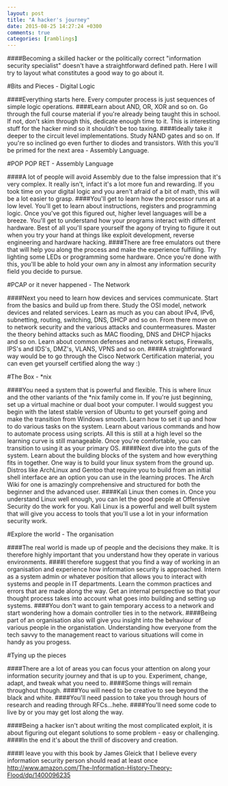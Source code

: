 ```yaml
---
layout: post
title: "A hacker's journey"
date: 2015-08-25 14:27:24 +0300
comments: true
categories: [ramblings]
---
```

####Becoming a skilled hacker or the politically correct "information security specialist" doesn't have a straightforward defined path. Here I will try to layout what constitutes a good way to go about it.

<!--more-->

#Bits and Pieces - Digital Logic

####Everything starts here. Every computer process is just sequences of simple logic operations.
####Learn about AND, OR, XOR and so on. Go through the full course material if you're already being taught this in school. If not, don't skim through this, dedicate enough time to it. This is interesting stuff for the hacker mind so it shouldn't be too taxing.
####Ideally take it deeper to the circuit level implementations. Study NAND gates and so on. If you're so inclined go even further to diodes and transistors. With this you'll be primed for the next area - Assembly Language.

#POP POP RET - Assembly Language

####A lot of people will avoid Assembly due to the false impression that it's very complex. It really isn't, infact it's a lot more fun and rewarding. If you took time on your digital logic and you aren't afraid of a bit of math, this will be a lot easier to grasp.
####You'll get to learn how the processor runs at a low level. You'll get to learn about instructions, registers and programming logic. Once you've got this figured out, higher level languages will be a breeze. You'll get to understand how your programs interact with different hardware. Best of all you'll spare yourself the agony of trying to figure it out when you try your hand at things like exploit development, reverse engineering and hardware hacking.
####There are free emulators out there that will help you along the process and make the experience fulfilling. Try lighting some LEDs or programming some hardware. Once you're done with this, you'll be able to hold your own any in almost any information security field you decide to pursue.

#PCAP or it never happened - The Network

####Next you need to learn how devices and services communicate. Start from the basics and build up from there. Study the OSI model, network devices and related services. Learn as much as you can about IPv4, IPv6, subnetting, routing, switching, DNS, DHCP and so on. From there move on to network security and the various attacks and countermeasures. Master the theory behind attacks such as MAC flooding, DNS and DHCP hijacks and so on. Learn about common defenses and network setups, Firewalls, IPS's and IDS's, DMZ's, VLANS, VPNS and so on.
####A straightforward way would be to go through the Cisco Network Certification material, you can even get yourself certified along the way :)

#The Box - *nix

####You need a system that is powerful and flexible. This is where linux and the other variants of the *nix family come in. If you're just beginning, set up a virtual machine or dual boot your computer. I would suggest you begin with the latest stable version of Ubuntu to get yourself going and make the transition from Windows smooth. Learn how to set it up and how to do various tasks on the system. Learn about various commands and how to automate process using scripts. All this is still at a high level so the learning curve is still manageable. Once you're comfortable, you can transition to using it as your primary OS. 
####Next dive into the guts of the system. Learn about the building blocks of the system and how everything fits in together. One way is to build your linux system from the ground up. Distros like ArchLinux and Gentoo that require you to build from an initial shell interface are an option you can use in the learning proces. The Arch Wiki for one is amazingly comprehensive and structured for both the beginner and the advanced user. 
####Kali Linux then comes in. Once you understand Linux well enough, you can let the good people at Offensive Security do the work for you. Kali Linux is a powerful and well built system that will give you access to tools that you'll use a lot in your information security work.

#Explore the world - The organisation

####The real world is made up of people and the decisions they make. It is therefore highly important that you understand how they operate in various environments. 
####I therefore suggest that you find a way of working in an organisation and experience how information security is approached. Intern as a system admin or whatever position that allows you to interact with systems and people in IT departments. Learn the common practices and errors that are made along the way. Get an internal perspective so that your thought process takes into account what goes into building and setting up systems. 
####You don't want to gain temporary access to a network and start wondering how a domain controller ties in to the network. 
####Being part of an organisation also will give you insight into the behaviour of various people in the organistation. Understanding how everyone from the tech savvy to the management react to various situations will come in handy as you progess.

#Tying up the pieces

####There are a lot of areas you can focus your attention on along your information security journey and that is up to you. Experiment, change, adapt, and tweak what you need to. 
####Some things will remain throughout though. 
####You will need to be creative to see beyond the black and white. 
####You'll need passion to take you through hours of research and reading through RFCs...hehe. 
####You'll need some code to live by or you may get lost along the way.

####Being a hacker isn't about writing the most complicated exploit, it is about figuring out elegant solutions to some problem - easy or challenging. 
####In the end it's about the thrill of discovery and creation.

####I leave you with this book by James Gleick that I believe every information security person should read at least once http://www.amazon.com/The-Information-History-Theory-Flood/dp/1400096235
